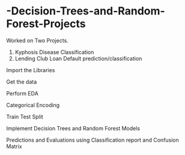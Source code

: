 # -Decision-Trees-and-Random-Forest-Projects

Worked on Two Projects.

1. Kyphosis Disease Classification
2. Lending Club Loan Default prediction/classification

Import the Libraries

Get the data

Perform EDA

Categorical Encoding

Train Test Split

Implement Decision Trees and Random Forest Models

Predictions and Evaluations using Classification report and Confusion Matrix

